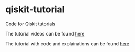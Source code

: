 
# qiskit-tutorial
Code for Qiskit tutorials

The tutorial videos can be found [here](https://www.youtube.com/playlist?list=PLQVvvaa0QuDc79w6NcGB0pnoJBgaKdfrW)

The tutorial with code and explainations can be found [here](https://pythonprogramming.net/quantum-computer-programming-tutorial/)

